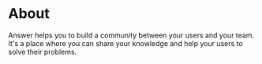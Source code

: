 # About

Answer helps you to build a community between your users and your team.
It's a place where you can share your knowledge and help your users to solve their problems.
